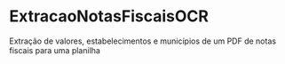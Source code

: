 # ExtracaoNotasFiscaisOCR
Extração de valores, estabelecimentos e municípios de um PDF de notas fiscais para uma planilha 
